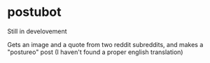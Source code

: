 # postubot
Still in develovement

Gets an image and a quote from two reddit subreddits, and makes a
"postureo" post (I haven't found a proper english translation)